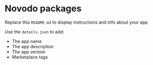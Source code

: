 # Novodo packages

Replace this ```README.md``` to display instructions and info about your app

Use the ```details.json``` to add:

- The app name
- The app description
- The app version
- Marketplace tags